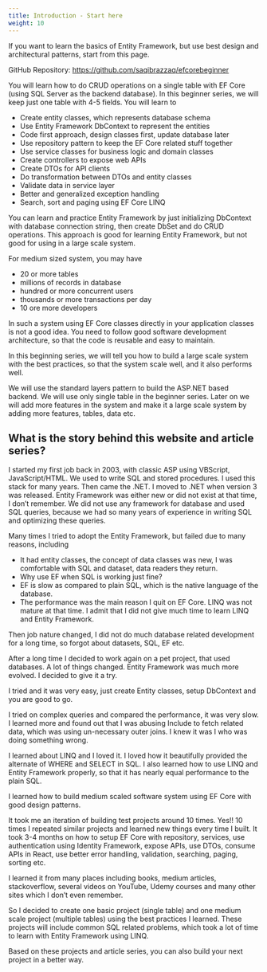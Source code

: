 ```yaml
---
title: Introduction - Start here
weight: 10
---
```


If you want to learn the basics of Entity Framework, but use best design and architectural patterns, start from this page.

GitHub Repository: https://github.com/saqibrazzaq/efcorebeginner

You will learn how to do CRUD operations on a single table with EF Core (using SQL Server as the backend database). In this beginner series, we will keep just one table with 4-5 fields. You will learn to

- Create entity classes, which represents database schema
- Use Entity Framework DbContext to represent the entities
- Code first approach, design classes first, update database later
- Use repository pattern to keep the EF Core related stuff together
- Use service classes for business logic and domain classes
- Create controllers to expose web APIs
- Create DTOs for API clients
- Do transformation between DTOs and entity classes
- Validate data in service layer
- Better and generalized exception handling
- Search, sort and paging using EF Core LINQ

You can learn and practice Entity Framework by just initializing DbContext with database connection string, then create DbSet<Entity> and do CRUD operations. This approach is good for learning Entity Framework, but not good for using in a large scale system.

For medium sized system, you may have

- 20 or more tables
- millions of records in database
- hundred or more concurrent users
- thousands or more transactions per day
- 10 ore more developers

In such a system using EF Core classes directly in your application classes is not a good idea. You need to follow good software development architecture, so that the code is reusable and easy to maintain.

In this beginning series, we will tell you how to build a large scale system with the best practices, so that the system scale well, and it also performs well.

We will use the standard layers pattern to build the ASP.NET based backend. We will use only single table in the beginner series. Later on we will add more features in the system and make it a large scale system by adding more features, tables, data etc.

## What is the story behind this website and article series?

I started my first job back in 2003, with classic ASP using VBScript, JavaScript/HTML. We used to write SQL and stored procedures. I used this stack for many years. Then came the .NET. I moved to .NET when version 3 was released. Entity Framework was either new or did not exist at that time, I don’t remember. We did not use any framework for database and used SQL queries, because we had so many years of experience in writing SQL and optimizing these queries.

Many times I tried to adopt the Entity Framework, but failed due to many reasons, including

- It had entity classes, the concept of data classes was new, I was comfortable with SQL and dataset, data readers they return.
- Why use EF when SQL is working just fine?
- EF is slow as compared to plain SQL, which is the native language of the database.
- The performance was the main reason I quit on EF Core. LINQ was not mature at that time. I admit that I did not give much time to learn LINQ and Entity Framework.

Then job nature changed, I did not do much database related development for a long time, so forgot about datasets, SQL, EF etc.

After a long time I decided to work again on a pet project, that used databases. A lot of things changed. Entity Framework was much more evolved. I decided to give it a try.

I tried and it was very easy, just create Entity classes, setup DbContext and you are good to go.

I tried on complex queries and compared the performance, it was very slow. I learned more and found out that I was abusing Include to fetch related data, which was using un-necessary outer joins. I knew it was I who was doing something wrong.

I learned about LINQ and I loved it. I loved how it beautifully provided the alternate of WHERE and SELECT in SQL. I also learned how to use LINQ and Entity Framework properly, so that it has nearly equal performance to the plain SQL.

I learned how to build medium scaled software system using EF Core with good design patterns.

It took me an iteration of building test projects around 10 times. Yes!! 10 times I repeated similar projects and learned new things every time I built. It took 3-4 months on how to setup EF Core with repository, services, use authentication using Identity Framework, expose APIs, use DTOs, consume APIs in React, use better error handling, validation, searching, paging, sorting etc.

I learned it from many places including books, medium articles, stackoverflow, several videos on YouTube, Udemy courses and many other sites which I don’t even remember.

So I decided to create one basic project (single table) and one medium scale project (multiple tables) using the best practices I learned. These projects will include common SQL related problems, which took a lot of time to learn with Entity Framework using LINQ.

Based on these projects and article series, you can also build your next project in a better way.